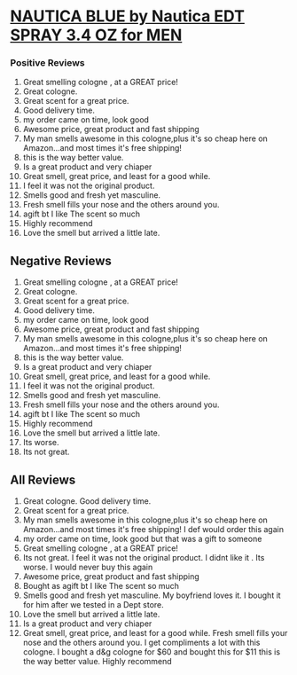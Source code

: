 # [NAUTICA BLUE by Nautica EDT SPRAY 3.4 OZ for MEN](https://products.checkmycream.com/products/NAUTICA-BLUE-by-Nautica-EDT-SPRAY-3.4-OZ-for-MEN.html)

### Positive Reviews

<ol>
      <li>Great smelling cologne , at a GREAT price!</li>
      <li>Great cologne.</li>
      <li>Great scent for a great price.</li>
      <li>Good delivery time.</li>
      <li>my order came on time, look good</li>
      <li>Awesome price, great product and fast shipping</li>
      <li>My man smells awesome in this cologne,plus it&#x27;s so cheap here on Amazon...and most times it&#x27;s free shipping!</li>
      <li>this is the way better value.</li>
      <li>Is a great product and very chiaper</li>
      <li>Great smell, great price, and least for a good while.</li>
      <li>I feel it was not the original product.</li>
      <li>Smells good and fresh yet masculine.</li>
      <li>Fresh smell fills your nose and the others around you.</li>
      <li>agift bt I like The scent so much</li>
      <li>Highly recommend</li>
      <li>Love the smell but arrived a little late.</li>
</ol>


<h2>Negative Reviews</h2>
<ol>
<li> Great smelling cologne , at a GREAT price!</li>
<li> Great cologne.</li>
<li> Great scent for a great price.</li>
<li> Good delivery time.</li>
<li> my order came on time, look good</li>
<li> Awesome price, great product and fast shipping</li>
<li> My man smells awesome in this cologne,plus it&#x27;s so cheap here on Amazon...and most times it&#x27;s free shipping!</li>
<li> this is the way better value.</li>
<li> Is a great product and very chiaper</li>
<li> Great smell, great price, and least for a good while.</li>
<li> I feel it was not the original product.</li>
<li> Smells good and fresh yet masculine.</li>
<li> Fresh smell fills your nose and the others around you.</li>
<li> agift bt I like The scent so much</li>
<li> Highly recommend</li>
<li> Love the smell but arrived a little late.</li>
<li> Its worse.</li>
<li> Its not great.</li>
</ol>

<h2>All Reviews</h2>

<ol>
    <li> Great cologne. Good delivery time.</li>
    <li> Great scent for a great price.</li>
    <li> My man smells awesome in this cologne,plus it&#x27;s so cheap here on Amazon...and most times it&#x27;s free shipping! I def would order this again</li>
    <li> my order came on time, look good but that was a gift to someone</li>
    <li> Great smelling cologne , at a GREAT price!</li>
    <li> Its not great. I feel it was not the original product. I didnt like it . Its worse. I would never buy this again</li>
    <li> Awesome price, great product and fast shipping</li>
    <li> Bought as agift bt I like The scent so much</li>
    <li> Smells good and fresh yet masculine. My boyfriend loves it. I bought it for him after we tested in a Dept store.</li>
    <li> Love the smell but arrived a little late.</li>
    <li> Is a great product and very chiaper</li>
    <li> Great smell, great price, and least for a good while. Fresh smell fills your nose and the others around you. I get compliments a lot with this cologne. I bought a d&amp;g cologne for $60 and bought this for $11 this is the way better value. Highly recommend</li>
</ol>




